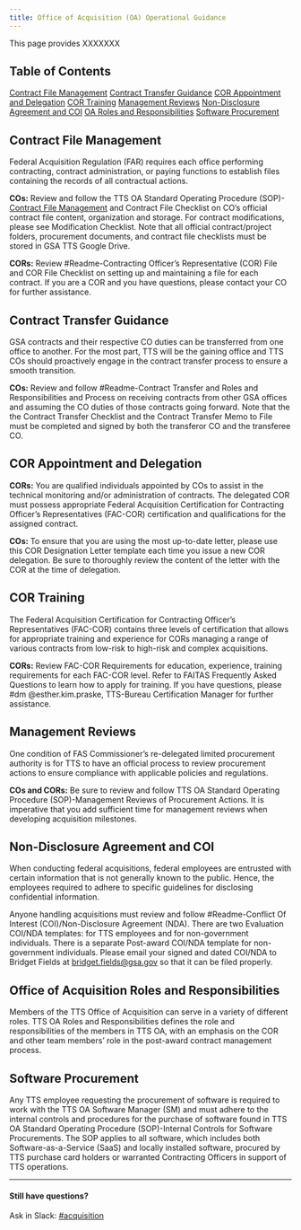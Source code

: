 ```yaml
---
title: Office of Acquisition (OA) Operational Guidance
---
```


This page provides XXXXXXX

## Table of Contents

[Contract File Management](/acquisition-guidance/#Contract-File-Management)
[Contract Transfer Guidance](/acquisition-guidance/#Contract-Transfer-Guidance)
[COR Appointment and Delegation](/acquisition-guidance/#COR-Appointment-and-Delegation)
[COR Training](/acquisition-guidance/#COR-Training)
[Management Reviews](/acquisition-guidance/#Management-Reviews)
[Non-Disclosure Agreement and COI](/acquisition-guidance/#Non-Disclosure-Agreement-and-COI)
[OA Roles and Responsibilities](/acquisition-guidance/#Office-of-Acquisition-Roles-and-Responsibilities)
[Software Procurement](/acquisition-guidance/#Software-Procurement)

## Contract File Management

Federal Acquisition Regulation (FAR) requires each office performing contracting, contract administration, or paying functions to establish files containing the records of all contractual actions.

**COs:** Review and follow the TTS OA Standard Operating Procedure (SOP)-[Contract File Management](/acquisition-guidance-test) and Contract File Checklist on CO’s official contract file content, organization and storage. For contract modifications, please see Modification Checklist. Note that all official contract/project folders, procurement documents, and contract file checklists must be stored in GSA TTS Google Drive.

**CORs:** Review #Readme-Contracting Officer’s Representative (COR) File and COR File Checklist on setting up and maintaining a file for each contract. If you are a COR and you have questions, please contact your CO for further assistance.   

## Contract Transfer Guidance

GSA contracts and their respective CO duties can be transferred from one office to another. For the most part, TTS will be the gaining office and TTS COs should proactively engage in the contract transfer process to ensure a smooth transition.

**COs:** Review and follow #Readme-Contract Transfer and Roles and Responsibilities and Process on receiving contracts from other GSA offices and assuming the CO duties of those contracts going forward. Note that the the Contract Transfer Checklist and the Contract Transfer Memo to File must be completed and signed by both the transferor CO and the transferee CO.

## COR Appointment and Delegation

**CORs:** You are qualified individuals appointed by COs to assist in the technical monitoring and/or administration of contracts. The delegated COR must possess appropriate Federal Acquisition Certification for Contracting Officer’s Representatives (FAC-COR) certification and qualifications for the assigned contract.

**COs:** To ensure that you are using the most up-to-date letter, please use this COR Designation Letter template each time you issue a new COR delegation. Be sure to thoroughly review the content of the letter with the COR at the time of delegation.

## COR Training

The Federal Acquisition Certification for Contracting Officer’s Representatives (FAC-COR) contains three levels of certification that allows for appropriate training and experience for CORs managing a range of various contracts from low-risk to high-risk and complex acquisitions.

**CORs:** Review FAC-COR Requirements for education, experience, training requirements for each FAC-COR level. Refer to FAITAS Frequently Asked Questions to learn how to apply for training. If you have questions, please #dm @esther.kim.praske, TTS-Bureau Certification Manager for further assistance.  

## Management Reviews

One condition of FAS Commissioner’s re-delegated limited procurement authority is for TTS to have an official process to review procurement actions to ensure compliance with applicable policies and regulations.

**COs and CORs:** Be sure to review and follow TTS OA Standard Operating Procedure (SOP)-Management Reviews of Procurement Actions. It is imperative that you add sufficient time for management reviews when developing acquisition milestones.

## Non-Disclosure Agreement and COI
When conducting federal acquisitions, federal employees are entrusted with certain information that is not generally known to the public. Hence, the employees required to adhere to specific guidelines for disclosing confidential information.

Anyone handling acquisitions must review and follow #Readme-Conflict Of Interest (COI)/Non-Disclosure Agreement (NDA). There are two Evaluation COI/NDA templates: for TTS employees and for non-government individuals. There is a separate Post-award COI/NDA template for non-government individuals. Please email your signed and dated COI/NDA to Bridget Fields at bridget.fields@gsa.gov so that it can be filed properly.

## Office of Acquisition Roles and Responsibilities

Members of the TTS Office of Acquisition can serve in a variety of different roles. TTS OA Roles and Responsibilities defines the role and responsibilities of the members in TTS OA, with an emphasis on the COR and other team members’ role in the post-award contract management process.

## Software Procurement

Any TTS employee requesting the procurement of software is required to work with the TTS OA Software Manager (SM) and must adhere to the internal controls and procedures for the purchase of software found in TTS OA Standard Operating Procedure (SOP)-Internal Controls for Software Procurements. The SOP applies to all software, which includes both Software-as-a-Service (SaaS) and locally installed software, procured by TTS purchase card holders or warranted Contracting Officers in support of TTS operations.

---

#### Still have questions?

Ask in Slack: [#acquisition](https://gsa-tts.slack.com/messages/acquisition)
